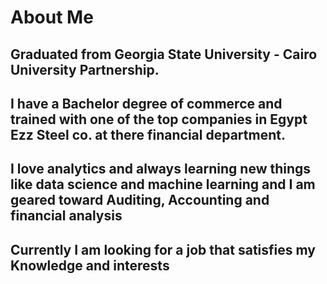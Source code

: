 # **About Me**

## **Graduated from Georgia State University - Cairo University Partnership.**

## **I have a Bachelor degree of commerce and trained with one of the top companies in Egypt Ezz Steel co. at there financial department.**

## **I love analytics and always learning new things like data science and machine learning and I am geared toward Auditing, Accounting and financial analysis**

## **Currently I am looking for a job that satisfies my Knowledge and interests**
